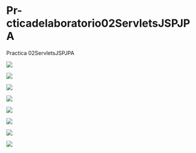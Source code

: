 # Pr-cticadelaboratorio02ServletsJSPJPA

Practica 02ServletsJSPJPA

![](https://github.com/HelenCVM/Pr-cticadelaboratorio02ServletsJSPJPA/blob/master/1.jpg)


![](https://github.com/HelenCVM/Pr-cticadelaboratorio02ServletsJSPJPA/blob/master/2.jpg)



![](https://github.com/HelenCVM/Pr-cticadelaboratorio02ServletsJSPJPA/blob/master/3.jpg)



![](https://github.com/HelenCVM/Pr-cticadelaboratorio02ServletsJSPJPA/blob/master/4.jpg)



![](https://github.com/HelenCVM/Pr-cticadelaboratorio02ServletsJSPJPA/blob/master/5.jpg)



![](https://github.com/HelenCVM/Pr-cticadelaboratorio02ServletsJSPJPA/blob/master/6.jpg)



![](https://github.com/HelenCVM/Pr-cticadelaboratorio02ServletsJSPJPA/blob/master/7.jpg)



![](https://github.com/HelenCVM/Pr-cticadelaboratorio02ServletsJSPJPA/blob/master/9.jpg)
